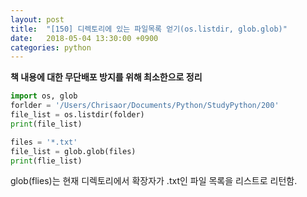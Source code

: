 ```yaml
---
layout: post
title:  "[150] 디렉토리에 있는 파일목록 얻기(os.listdir, glob.glob)"
date:   2018-05-04 13:30:00 +0900
categories: python
---
```


**책 내용에 대한 무단배포 방지를 위해 최소한으로 정리**

```python
import os, glob
forlder = '/Users/Chrisaor/Documents/Python/StudyPython/200'
file_list = os.listdir(folder)
print(file_list)

files = '*.txt'
file_list = glob.glob(files)
print(flie_list)
```

glob(flies)는 현재 디렉토리에서 확장자가 .txt인 파일 목록을 리스트로 리턴함.

